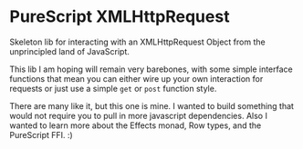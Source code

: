 PureScript XMLHttpRequest
=========================

Skeleton lib for interacting with an XMLHttpRequest Object from the unprincipled
land of JavaScript.

This lib I am hoping will remain very barebones, with some simple interface functions
that mean you can either wire up your own interaction for requests or just use a
simple `get` or `post` function style.

There are many like it, but this one is mine. I wanted to build something that 
would not require you to pull in more javascript dependencies. Also I wanted to
learn more about the Effects monad, Row types, and the PureScript FFI. :)
